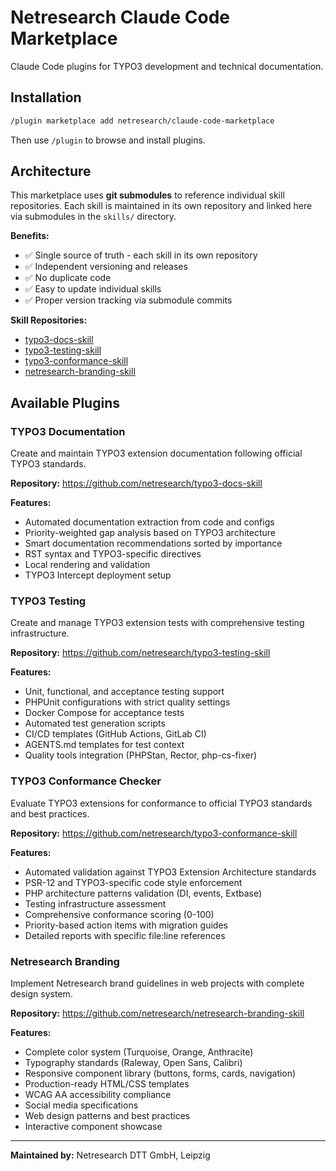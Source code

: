 # Netresearch Claude Code Marketplace

Claude Code plugins for TYPO3 development and technical documentation.

## Installation

```bash
/plugin marketplace add netresearch/claude-code-marketplace
```

Then use `/plugin` to browse and install plugins.

## Architecture

This marketplace uses **git submodules** to reference individual skill repositories. Each skill is maintained in its own repository and linked here via submodules in the `skills/` directory.

**Benefits:**
- ✅ Single source of truth - each skill in its own repository
- ✅ Independent versioning and releases
- ✅ No duplicate code
- ✅ Easy to update individual skills
- ✅ Proper version tracking via submodule commits

**Skill Repositories:**
- [typo3-docs-skill](https://github.com/netresearch/typo3-docs-skill)
- [typo3-testing-skill](https://github.com/netresearch/typo3-testing-skill)
- [typo3-conformance-skill](https://github.com/netresearch/typo3-conformance-skill)
- [netresearch-branding-skill](https://github.com/netresearch/netresearch-branding-skill)

## Available Plugins

### TYPO3 Documentation
Create and maintain TYPO3 extension documentation following official TYPO3 standards.

**Repository:** https://github.com/netresearch/typo3-docs-skill

**Features:**
- Automated documentation extraction from code and configs
- Priority-weighted gap analysis based on TYPO3 architecture
- Smart documentation recommendations sorted by importance
- RST syntax and TYPO3-specific directives
- Local rendering and validation
- TYPO3 Intercept deployment setup

### TYPO3 Testing
Create and manage TYPO3 extension tests with comprehensive testing infrastructure.

**Repository:** https://github.com/netresearch/typo3-testing-skill

**Features:**
- Unit, functional, and acceptance testing support
- PHPUnit configurations with strict quality settings
- Docker Compose for acceptance tests
- Automated test generation scripts
- CI/CD templates (GitHub Actions, GitLab CI)
- AGENTS.md templates for test context
- Quality tools integration (PHPStan, Rector, php-cs-fixer)

### TYPO3 Conformance Checker
Evaluate TYPO3 extensions for conformance to official TYPO3 standards and best practices.

**Repository:** https://github.com/netresearch/typo3-conformance-skill

**Features:**
- Automated validation against TYPO3 Extension Architecture standards
- PSR-12 and TYPO3-specific code style enforcement
- PHP architecture patterns validation (DI, events, Extbase)
- Testing infrastructure assessment
- Comprehensive conformance scoring (0-100)
- Priority-based action items with migration guides
- Detailed reports with specific file:line references

### Netresearch Branding
Implement Netresearch brand guidelines in web projects with complete design system.

**Repository:** https://github.com/netresearch/netresearch-branding-skill

**Features:**
- Complete color system (Turquoise, Orange, Anthracite)
- Typography standards (Raleway, Open Sans, Calibri)
- Responsive component library (buttons, forms, cards, navigation)
- Production-ready HTML/CSS templates
- WCAG AA accessibility compliance
- Social media specifications
- Web design patterns and best practices
- Interactive component showcase

---

**Maintained by:** Netresearch DTT GmbH, Leipzig
